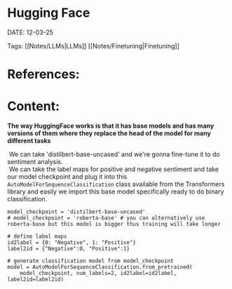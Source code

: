 
# Hugging Face


DATE:  12-03-25


Tags: [[Notes/LLMs|LLMs]] [[Notes/Finetuning|Finetuning]]

# References:




# Content: 

**The way  HuggingFace works is that it has base models and has many versions of them where they replace the head of the model for many different tasks**


 We can take 'distilbert-base-uncased' and we're gonna fine-tune it to do sentiment analysis.  
 We can take the label maps for positive and negative sentiment and take our model checkpoint and plug it into this  `AutoModelForSequenceClassification` class available from the Transformers library and easily we import this base model specifically ready to do binary
classification. 

```
model_checkpoint = 'distilbert-base-uncased'
# model_checkpoint = 'roberta-base' # you can alternatively use roberta-base but this model is bigger thus training will take longer

# define label maps
id2label = {0: "Negative", 1: "Positive"}
label2id = {"Negative":0, "Positive":1}

# generate classification model from model_checkpoint
model = AutoModelForSequenceClassification.from_pretrained(
    model_checkpoint, num_labels=2, id2label=id2label, label2id=label2id)
```

